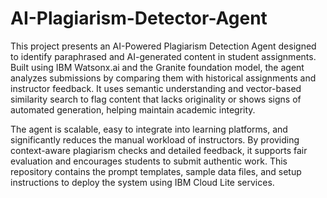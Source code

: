 # AI-Plagiarism-Detector-Agent
This project presents an AI-Powered Plagiarism Detection Agent designed to identify paraphrased and AI-generated content in student assignments. Built using IBM Watsonx.ai and the Granite foundation model, the agent analyzes submissions by comparing them with historical assignments and instructor feedback. It uses semantic understanding and vector-based similarity search to flag content that lacks originality or shows signs of automated generation, helping maintain academic integrity.

The agent is scalable, easy to integrate into learning platforms, and significantly reduces the manual workload of instructors. By providing context-aware plagiarism checks and detailed feedback, it supports fair evaluation and encourages students to submit authentic work. This repository contains the prompt templates, sample data files, and setup instructions to deploy the system using IBM Cloud Lite services.
